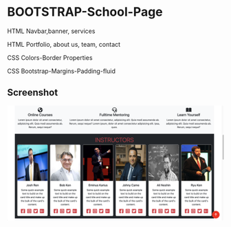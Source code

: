 # BOOTSTRAP-School-Page


HTML Navbar,banner, services

HTML Portfolio, about us, team, contact

CSS Colors-Border Properties

CSS Bootstrap-Margins-Padding-fluid

## Screenshot
<p align="center">
<a href="https://ugurcansarici.github.io/BOOTSTRAP-School-Page/"><img src="school_page.png" alt="img"></a>
</p>


